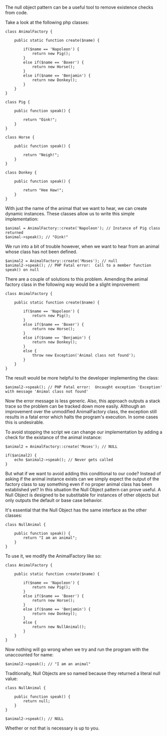 The null object pattern can be a useful tool to remove existence checks from code.

Take a look at the following php classes:

	class AnimalFactory {
	
		public static function create($name) {
			
			if($name == 'Napoleon') {
				return new Pig();
			}
			else if($name == 'Boxer') {
				return new Horse();
			}
			else if($name == 'Benjamin') {
				return new Donkey();
			}
		}
	}
	
	class Pig {
	
		public function speak() {
			
			return "Oink!";
		}
	}
	
	class Horse {
		
		public function speak() {
			
			return "Neigh!";
		}
	}
	
	class Donkey {
	
		public function speak() {
			
			return "Hee Haw!";
		}
	}
	
With just the name of the animal that we want to hear, we can create dynamic instances. These classes allow us to write this simple implementation:

	$animal = AnimalFactory::create('Napoleon'); // Instance of Pig class returned
	$animal->speak(); // "Oink!"

We run into a bit of trouble however, when we want to hear from an animal whose class has not been defined.

	$animal2 = AnimalFactory::create('Moses'); // null
	$animal2->speak(); // PHP Fatal error:  Call to a member function speak() on null
	
There are a couple of solutions to this problem. Amending the animal factory class in the following way would be a slight improvement:
	
	class AnimalFactory {
	
		public static function create($name) {
			
			if($name == 'Napoleon') {
				return new Pig();
			}
			else if($name == 'Boxer') {
				return new Horse();
			}
			else if($name == 'Benjamin') {
				return new Donkey();
			}
			else {
				throw new Exception('Animal class not found');
			}
		}
	}

The result would be more helpful to the developer implementing the class:

	$animal2->speak(); // PHP Fatal error:  Uncaught exception 'Exception' with message 'Animal class not found'
	
Now the error message is less generic. Also, this approach outputs a stack trace so the problem can be tracked down more easily.  Although an improvement over the unmodified AnimalFactory class, the exception still results in a fatal error which halts the program's execution. In some cases this is undesirable.

To avoid stopping the script we can change our implementation by adding a check for the existance of the animal instance:

	$animal2 = AnimalFactory::create('Moses'); // NULL
	
	if($animal2) {
		echo $animal2->speak(); // Never gets called
	}

But what if we want to avoid adding this conditional to our code? Instead of asking if the animal instance exists can we simply expect the output of the factory class to say something even if no proper animal class has been established yet? In this situation the Null Object pattern can prove useful. A Null Object is designed to be substitable for instances of other objects but only outputs the default or base case behavior. 

It's essential that the Null Object has the same interface as the other classes:

	class NullAnimal {
		
		public function speak() {
			return "I am an animal";
		}
	}

To use it, we modify the AnimalFactory like so:

	class AnimalFactory {
	
		public static function create($name) {
			
			if($name == 'Napoleon') {
				return new Pig();
			}
			else if($name == 'Boxer') {
				return new Horse();
			}
			else if($name == 'Benjamin') {
				return new Donkey();
			}
			else {
				return new NullAnimal();
			}
		}
	}
	
Now nothing will go wrong when we try and run the program with the unaccounted for name:

	$animal2->speak(); // "I am an animal"
	
Traditionally, Null Objects are so named because they returned a literal null value:

	class NullAnimal {
		
		public function speak() {
			return null;
		}
	}
	
	$animal2->speak(); // NULL
	
Whether or not that is necessary is up to you.

